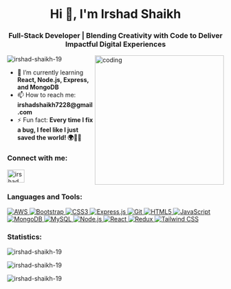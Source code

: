 <h1 align="center">Hi 👋, I'm Irshad Shaikh</h1>
<h3 align="center">Full-Stack Developer | Blending Creativity with Code to Deliver Impactful Digital Experiences</h3>

<p align="left">
    <img align="right" alt="coding" width="300" src="https://media.licdn.com/dms/image/v2/D5612AQGOmwfIE5mlWA/article-cover_image-shrink_720_1280/article-cover_image-shrink_720_1280/0/1674617947228?e=2147483647&v=beta&t=L-J1EFIJzlFXa-2bu5K-SqOT0PXYAaPZgXxnpneoF0U">
</p>

<p align="left">
    <img src="https://komarev.com/ghpvc/?username=irshad-shaikh-19&label=Profile%20views&color=0e75b6&style=flat" alt="irshad-shaikh-19" />
</p>

<div align="left">
    <ul>
        <li>🌱 I’m currently learning <strong>React, Node.js, Express, and MongoDB</strong></li>
        <li>📫 How to reach me: <strong>irshadshaikh7228@gmail.com</strong></li>
        <li>⚡ Fun fact: <strong>Every time I fix a bug, I feel like I just saved the world! 🌍🦸‍♂️</strong></li>
    </ul>
</div>

<h3 align="left">Connect with me:</h3>
<p align="left">
   <a href="https://www.linkedin.com/in/irshad-shaikh-813a0130b/" target="blank">
    <img align="center" src="https://raw.githubusercontent.com/rahuldkjain/github-profile-readme-generator/master/src/images/icons/Social/linked-in-alt.svg" alt="irshad shaikh" height="30" width="40" />
</a>

</p>

<h3 align="left">Languages and Tools:</h3>
<p align="left">
    <a href="https://aws.amazon.com" target="_blank" rel="noreferrer"> 
        <img src="https://img.shields.io/badge/AWS-232F3E?style=for-the-badge&logo=amazonaws&logoColor=white" alt="AWS"/> 
    </a>
    <a href="https://getbootstrap.com" target="_blank" rel="noreferrer"> 
        <img src="https://img.shields.io/badge/Bootstrap-563D7C?style=for-the-badge&logo=bootstrap&logoColor=white" alt="Bootstrap"/> 
    </a>
    <a href="https://www.w3schools.com/css/" target="_blank" rel="noreferrer"> 
        <img src="https://img.shields.io/badge/CSS3-1572B6?style=for-the-badge&logo=css3&logoColor=white" alt="CSS3"/> 
    </a>
    <a href="https://expressjs.com" target="_blank" rel="noreferrer"> 
        <img src="https://img.shields.io/badge/Express.js-404D59?style=for-the-badge&logo=express&logoColor=white" alt="Express.js"/> 
    </a>
    <a href="https://git-scm.com/" target="_blank" rel="noreferrer"> 
        <img src="https://img.shields.io/badge/Git-F05032?style=for-the-badge&logo=git&logoColor=white" alt="Git"/> 
    </a>
    <a href="https://www.w3.org/html/" target="_blank" rel="noreferrer"> 
        <img src="https://img.shields.io/badge/HTML5-E34F26?style=for-the-badge&logo=html5&logoColor=white" alt="HTML5"/> 
    </a>
    <a href="https://developer.mozilla.org/en-US/docs/Web/JavaScript" target="_blank" rel="noreferrer"> 
        <img src="https://img.shields.io/badge/JavaScript-F7DF1E?style=for-the-badge&logo=javascript&logoColor=black" alt="JavaScript"/> 
    </a>
    <a href="https://www.mongodb.com/" target="_blank" rel="noreferrer"> 
        <img src="https://img.shields.io/badge/MongoDB-4EA94B?style=for-the-badge&logo=mongodb&logoColor=white" alt="MongoDB"/> 
    </a>
    <a href="https://www.mysql.com/" target="_blank" rel="noreferrer"> 
        <img src="https://img.shields.io/badge/MySQL-4479A1?style=for-the-badge&logo=mysql&logoColor=white" alt="MySQL"/> 
    </a>
    <a href="https://nodejs.org" target="_blank" rel="noreferrer"> 
        <img src="https://img.shields.io/badge/Node.js-43853D?style=for-the-badge&logo=node-dot-js&logoColor=white" alt="Node.js"/> 
    </a>
    <a href="https://reactjs.org/" target="_blank" rel="noreferrer"> 
        <img src="https://img.shields.io/badge/React-20232A?style=for-the-badge&logo=react&logoColor=61DAFB" alt="React"/> 
    </a>
    <a href="https://redux.js.org" target="_blank" rel="noreferrer"> 
        <img src="https://img.shields.io/badge/Redux-764ABC?style=for-the-badge&logo=redux&logoColor=white" alt="Redux"/> 
    </a>
    <a href="https://tailwindcss.com/" target="_blank" rel="noreferrer"> 
        <img src="https://img.shields.io/badge/Tailwind_CSS-38B2AC?style=for-the-badge&logo=tailwind-css&logoColor=white" alt="Tailwind CSS"/> 
    </a>
</p>


<h3 align="left">Statistics:</h3>
<p>
    <img src="https://github-readme-stats.vercel.app/api?username=irshad-shaikh-19&show_icons=true&locale=en" alt="irshad-shaikh-19" />
</p>
<p>
    <img src="https://github-readme-stats.vercel.app/api/top-langs?username=irshad-shaikh-19&show_icons=true&locale=en&layout=compact" alt="irshad-shaikh-19" />
</p>
<p>
    <img src="https://github-readme-streak-stats.herokuapp.com/?user=irshad-shaikh-19&" alt="irshad-shaikh-19" />
</p>
